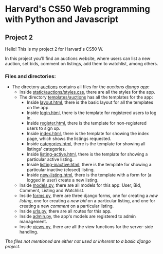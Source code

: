 # Harvard's CS50 Web programming with Python and Javascript

## Project 2

Hello! This is my project 2 for Harvard's CS50 W.

In this project you'll find an auctions website, where users can list a new auction, set bids, comment on listings, add them to watchlist, among others. 

### Files and directories:

* The directory [auctions](https://github.com/me50/gbrandao-creator/tree/web50/projects/2020/x/commerce/auctions) contains all files for the _auctions django app_:
  - Inside [static/auctions/styles.css](https://github.com/me50/gbrandao-creator/tree/web50/projects/2020/x/commerce/auctions/static/auctions/styles.css), there are all the styles for the app.
  - The directory [templates/auctions](https://github.com/me50/gbrandao-creator/tree/web50/projects/2020/x/commerce/auctions/templates/auctions) has all the templates for the app:
    - Inside [layout.html](https://github.com/me50/gbrandao-creator/tree/web50/projects/2020/x/commerce/auctions/templates/auctions/layout.html), there is the basic layout for all the templates on the app.
    - Inside [login.html](https://github.com/me50/gbrandao-creator/tree/web50/projects/2020/x/commerce/auctions/templates/auctions/login.html), there is the template for registered users to log in.
    - Inside [register.html](https://github.com/me50/gbrandao-creator/tree/web50/projects/2020/x/commerce/auctions/templates/auctions/register.html), there is the template for non-registered users to sign up.
    - Inside [index.html](https://github.com/me50/gbrandao-creator/tree/web50/projects/2020/x/commerce/auctions/templates/auctions/index.html), there is the template for showing the index page, which shows the listings requested.
    - Inside [categories.html](https://github.com/me50/gbrandao-creator/tree/web50/projects/2020/x/commerce/auctions/templates/auctions/categories.html), there is the template for showing all listings' categories.
    - Inside [listing-active.html](https://github.com/me50/gbrandao-creator/tree/web50/projects/2020/x/commerce/auctions/templates/auctions/listing-active.html), there is the template for showing a particular active listing.
    - Inside [listing-inactive.html](https://github.com/me50/gbrandao-creator/tree/web50/projects/2020/x/commerce/auctions/templates/auctions/listing-inactive.html), there is the template for showing a particular inactive (closed) listing.
    - Inside [new-listing.html](https://github.com/me50/gbrandao-creator/tree/web50/projects/2020/x/commerce/auctions/templates/auctions/new-listing.html), there is the template with a form for (a logged in user) create a new listing.
  - Inside [models.py](https://github.com/me50/gbrandao-creator/tree/web50/projects/2020/x/commerce/auctions/models.py), there are all models for this app: User, Bid, Comment, Listing and Watchlist.
  - Inside [forms.py](https://github.com/me50/gbrandao-creator/tree/web50/projects/2020/x/commerce/auctions/forms.py), there are three django forms, one for creating a *new listing*, one for creating a *new bid* on a particular listing, and one for creating a new *comment* on a particular listing.
  - Inside [urls.py](https://github.com/me50/gbrandao-creator/tree/web50/projects/2020/x/commerce/auctions/urls.py), there are all routes for this app.
  - Inside [admin.py](https://github.com/me50/gbrandao-creator/tree/web50/projects/2020/x/commerce/auctions/admin.py), the app's models are registered to admin management.
  - Inside [views.py](https://github.com/me50/gbrandao-creator/tree/web50/projects/2020/x/commerce/auctions/views.py), there are all the view functions for the server-side handling.

*The files not mentioned are either not used or inherent to a basic django project.*
